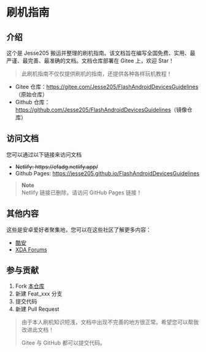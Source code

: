 # 刷机指南

## 介绍

这个是 Jesse205 搬运并整理的刷机指南。该文档旨在编写全国免费、实用、最严谨、最完善、最准确的文档。文档仓库部署在 Gitee 上，欢迎 Star！

> 此刷机指南不仅仅提供刷机的指南，还提供各种各样玩机教程！

* Gitee 仓库：<https://gitee.com/Jesse205/FlashAndroidDevicesGuidelines>（原始仓库）
* Github 仓库：<https://github.com/Jesse205/FlashAndroidDevicesGuidelines>（镜像仓库）

## 访问文档

您可以通过以下链接来访问文档

* ~~Netlify: https:\/\/efadg.netlify.app\/~~
* Github Pages: <https://jesse205.github.io/FlashAndroidDevicesGuidelines>

> **Note**\
> Netlify 链接已删除，请访问 GitHub Pages 链接！

## 其他内容

这些是安卓爱好者聚集地，您可以在这些社区了解更多内容：

* [酷安](https://www.coolapk.com/)
* [XDA Forums](https://forum.xda-developers.com/)

## 参与贡献

1. Fork [本仓库](https://gitee.com/Jesse205/FlashAndroidDevicesGuidelines)
2. 新建 Feat_xxx 分支
3. 提交代码
4. 新建 Pull Request

> 由于本人刷机知识短浅，文档中出现不完善的地方很正常。希望您可以帮我改进此文档！
>
> Gitee 与 GitHub 都可以提交代码。
